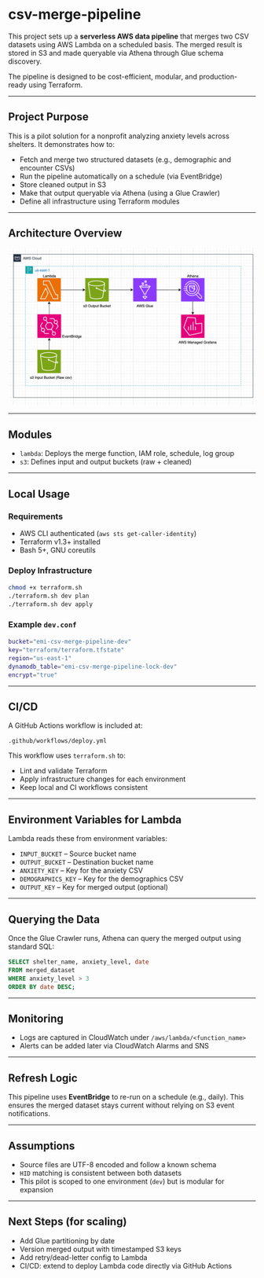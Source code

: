 # csv-merge-pipeline

This project sets up a **serverless AWS data pipeline** that merges two CSV datasets using AWS Lambda on a scheduled basis. The merged result is stored in S3 and made queryable via Athena through Glue schema discovery.

The pipeline is designed to be cost-efficient, modular, and production-ready using Terraform.

---

## Project Purpose

This is a pilot solution for a nonprofit analyzing anxiety levels across shelters. It demonstrates how to:

- Fetch and merge two structured datasets (e.g., demographic and encounter CSVs)
- Run the pipeline automatically on a schedule (via EventBridge)
- Store cleaned output in S3
- Make that output queryable via Athena (using a Glue Crawler)
- Define all infrastructure using Terraform modules

---

## Architecture Overview

![Architecture Diagram](./csv-pipeline-architecture.png)

---

## Modules

- `lambda`: Deploys the merge function, IAM role, schedule, log group
- `s3`: Defines input and output buckets (raw + cleaned)

---

## Local Usage

### Requirements

- AWS CLI authenticated (`aws sts get-caller-identity`)
- Terraform v1.3+ installed
- Bash 5+, GNU coreutils

### Deploy Infrastructure

```bash
chmod +x terraform.sh
./terraform.sh dev plan
./terraform.sh dev apply
```

### Example `dev.conf`

```bash
bucket="emi-csv-merge-pipeline-dev"
key="terraform/terraform.tfstate"
region="us-east-1"
dynamodb_table="emi-csv-merge-pipeline-lock-dev"
encrypt="true"
```

---

## CI/CD

A GitHub Actions workflow is included at:

```
.github/workflows/deploy.yml
```

This workflow uses `terraform.sh` to:
- Lint and validate Terraform
- Apply infrastructure changes for each environment
- Keep local and CI workflows consistent

---

## Environment Variables for Lambda

Lambda reads these from environment variables:

- `INPUT_BUCKET` – Source bucket name
- `OUTPUT_BUCKET` – Destination bucket name
- `ANXIETY_KEY` – Key for the anxiety CSV
- `DEMOGRAPHICS_KEY` – Key for the demographics CSV
- `OUTPUT_KEY` – Key for merged output (optional)

---

## Querying the Data

Once the Glue Crawler runs, Athena can query the merged output using standard SQL:

```sql
SELECT shelter_name, anxiety_level, date
FROM merged_dataset
WHERE anxiety_level > 3
ORDER BY date DESC;
```

---

## Monitoring

- Logs are captured in CloudWatch under `/aws/lambda/<function_name>`
- Alerts can be added later via CloudWatch Alarms and SNS

---

## Refresh Logic

This pipeline uses **EventBridge** to re-run on a schedule (e.g., daily). This ensures the merged dataset stays current without relying on S3 event notifications.

---

## Assumptions

- Source files are UTF-8 encoded and follow a known schema
- `HID` matching is consistent between both datasets
- This pilot is scoped to one environment (`dev`) but is modular for expansion

---

## Next Steps (for scaling)

- Add Glue partitioning by date
- Version merged output with timestamped S3 keys
- Add retry/dead-letter config to Lambda
- CI/CD: extend to deploy Lambda code directly via GitHub Actions
